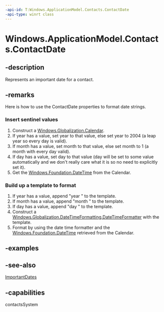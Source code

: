 ```yaml
---
-api-id: T:Windows.ApplicationModel.Contacts.ContactDate
-api-type: winrt class
---
```


<!-- Class syntax.
public class ContactDate : Windows.ApplicationModel.Contacts.IContactDate
-->

# Windows.ApplicationModel.Contacts.ContactDate

## -description
Represents an important date for a contact.

## -remarks

Here is how to use the ContactDate properties to format date strings.

### Insert sentinel values

1. Construct a [Windows.Globalization.Calendar](../windows.globalization/calendar.md).
1. If year has a value, set year to that value, else set year to 2004 (a leap year so every day is valid).
1. If month has a value, set month to that value, else set month to 1 (a month with every day valid).
1. If day has a value, set day to that value (day will be set to some value automatically and we don't really care what it is so no need to explicitly set it).
1. Get the [Windows.Foundation.DateTime](../windows.foundation/datetime.md) from the Calendar.

### Build up a template to format

1. If year has a value, append "year " to the template.
1. If month has a value, append "month " to the template.
1. If day has a value, append "day " to the template.
1. Construct a [Windows.Globalization.DateTimeFormatting.DateTimeFormatter](../windows.globalization.datetimeformatting/datetimeformatter.md) with the template.
1. Format by using the date time formatter and the [Windows.Foundation.DateTime](../windows.foundation/datetime.md) retrieved from the Calendar.


## -examples

## -see-also
[ImportantDates](contact_importantdates.md)
## -capabilities
contactsSystem
